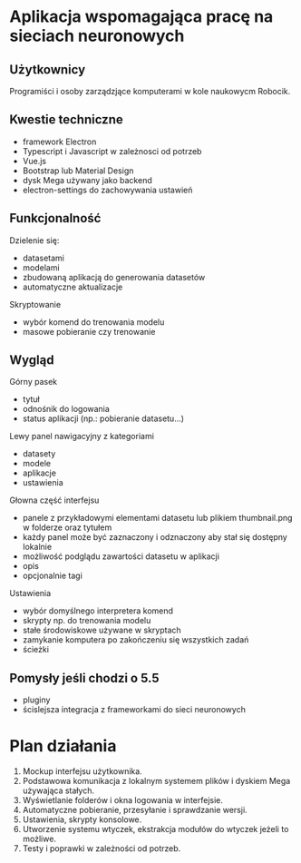 # Aplikacja wspomagająca pracę na sieciach neuronowych

## Użytkownicy
Programiści i osoby zarządzjące komputerami w kole naukowycm Robocik.

## Kwestie techniczne 
- framework Electron 
- Typescript i Javascript w zależnosci od potrzeb 
- Vue.js 
- Bootstrap lub Material Design 
- dysk Mega używany jako backend
- electron-settings do zachowywania ustawień

## Funkcjonalność
Dzielenie się:
- datasetami
- modelami
- zbudowaną aplikacją do generowania datasetów
- automatyczne aktualizacje

Skryptowanie
- wybór komend do trenowania modelu 
- masowe pobieranie czy trenowanie 

## Wygląd

Górny pasek 
- tytuł 
- odnośnik do logowania
- status aplikacji (np.: pobieranie datasetu...)

Lewy panel nawigacyjny z kategoriami 
- datasety
- modele
- aplikacje
- ustawienia

Głowna część interfejsu
- panele z przykładowymi elementami datasetu lub plikiem thumbnail.png w folderze oraz tytułem
- każdy panel może być zaznaczony i odznaczony aby stał się dostępny lokalnie
- możliwość podglądu zawartości datasetu w aplikacji
- opis
- opcjonalnie tagi

Ustawienia
- wybór domyślnego interpretera komend
- skrypty np. do trenowania modelu
- stałe środowiskowe używane w skryptach
- zamykanie komputera po zakończeniu się wszystkich zadań
- ścieżki

## Pomysły jeśli chodzi o 5.5
- pluginy
- ścislejsza integracja z frameworkami do sieci neuronowych

# Plan działania
1. Mockup interfejsu użytkownika.
2. Podstawowa komunikacja z lokalnym systemem plików i dyskiem Mega używająca stałych.
3. Wyświetlanie folderów i okna logowania w interfejsie.
4. Automatyczne pobieranie, przesyłanie i sprawdzanie wersji.
5. Ustawienia, skrypty konsolowe.
6. Utworzenie systemu wtyczek, ekstrakcja modułów do wtyczek jeżeli to możliwe.
7. Testy i poprawki w zależności od potrzeb.
